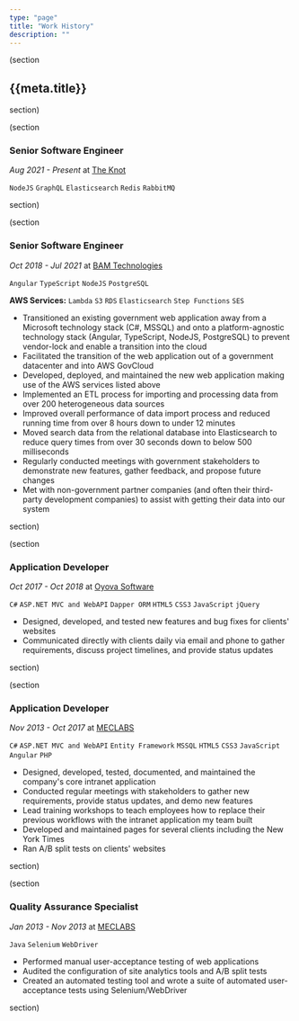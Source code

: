 ```yaml
---
type: "page"
title: "Work History"
description: ""
---
```


(section

## {{meta.title}}

section)

(section

### Senior Software Engineer

*Aug 2021 - Present* at [The Knot](https://theknot.com)

`NodeJS` `GraphQL` `Elasticsearch` `Redis` `RabbitMQ`

section)

(section

### Senior Software Engineer

*Oct 2018 - Jul 2021* at [BAM Technologies](https://bamtech.net)

`Angular` `TypeScript` `NodeJS` `PostgreSQL`

**AWS Services:** `Lambda` `S3` `RDS` `Elasticsearch` `Step Functions` `SES`

- Transitioned an existing government web application away from a Microsoft technology stack (C#, MSSQL) and onto a platform-agnostic technology stack (Angular, TypeScript, NodeJS, PostgreSQL) to prevent vendor-lock and enable a transition into the cloud
- Facilitated the transition of the web application out of a government datacenter and into AWS GovCloud
- Developed, deployed, and maintained the new web application making use of the AWS services listed above
- Implemented an ETL process for importing and processing data from over 200 heterogeneous data sources
- Improved overall performance of data import process and reduced running time from over 8 hours down to under 12 minutes
- Moved search data from the relational database into Elasticsearch to reduce query times from over 30 seconds down to below 500 milliseconds
- Regularly conducted meetings with government stakeholders to demonstrate new features, gather feedback, and propose future changes
- Met with non-government partner companies (and often their third-party development companies) to assist with getting their data into our system

section)

(section

### Application Developer

*Oct 2017 - Oct 2018* at [Oyova Software](https://oyova.com)

`C#` `ASP.NET MVC and WebAPI` `Dapper ORM` `HTML5` `CSS3` `JavaScript` `jQuery`

- Designed, developed, and tested new features and bug fixes for clients' websites
- Communicated directly with clients daily via email and phone to gather requirements, discuss project timelines, and provide status updates

section)

(section

### Application Developer

*Nov 2013 - Oct 2017* at [MECLABS](https://meclabs.com)

`C#` `ASP.NET MVC and WebAPI` `Entity Framework` `MSSQL` `HTML5` `CSS3` `JavaScript` `Angular` `PHP`

- Designed, developed, tested, documented, and maintained the company's core intranet application
- Conducted regular meetings with stakeholders to gather new requirements, provide status updates, and demo new features
- Lead training workshops to teach employees how to replace their previous workflows with the intranet application my team built
- Developed and maintained pages for several clients including the New York Times
- Ran A/B split tests on clients' websites

section)

(section

### Quality Assurance Specialist

*Jan 2013 - Nov 2013* at [MECLABS](https://meclabs.com)

`Java` `Selenium` `WebDriver`

- Performed manual user-acceptance testing of web applications
- Audited the configuration of site analytics tools and A/B split tests
- Created an automated testing tool and wrote a suite of automated user-acceptance tests using Selenium/WebDriver

section)